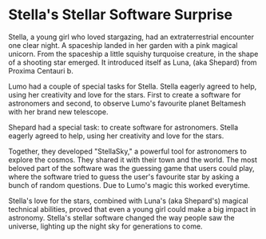 # Stella's Stellar Software Surprise

Stella, a young girl who loved stargazing, had an extraterrestrial encounter one clear 
night. A spaceship landed in her garden with a pink magical unicorn. From the spaceship a little squishy turquoise creature, in the 
shape of a shooting star emerged. 
It introduced itself as Luna, (aka Shepard) from Proxima Centauri b.

Lumo had a couple of special tasks for Stella. Stella eagerly agreed to help, 
using her creativity and love for the stars. First to create a software 
for astronomers and second, to observe Lumo's favourite planet Beltamesh 
with her brand new telescope.

Shepard had a special task: to create software for astronomers. Stella eagerly 
agreed to help, using her creativity and love for the stars.

Together, they developed "StellaSky," a powerful tool for astronomers to explore
the cosmos. They shared it with their town and the world. The most beloved part of 
the software was the guessing game that users could play, where the software tried to 
guess the user's favourite star by asking a bunch of random questions. Due to Lumo's 
magic this worked everytime.

Stella's love for the stars, combined with Luna's (aka Shepard's) magical technical abilities, proved that even a 
young girl could make a big impact in astronomy. Stella's stellar software 
changed the way people saw the universe, lighting up the night sky for 
generations to come.
